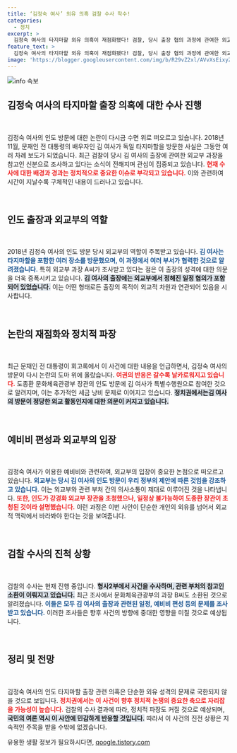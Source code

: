 ```yaml
---
title: ‘김정숙 여사’ 외유 의혹 검찰 수사 착수!
categories:
  - 정치
excerpt: >
  김정숙 여사의 타지마할 외유 의혹이 재점화됐다! 검찰, 당시 출장 협의 과정에 관여한 외교부 과장을 참고인으로 소환해 조사 중. 정치권의 후폭풍은 계속될까? 클릭해서 자세한 내용을 확인하세요!
feature_text: >
  김정숙 여사의 타지마할 외유 의혹이 재점화됐다! 검찰, 당시 출장 협의 과정에 관여한 외교부 과장을 참고인으로 소환해 조사 중. 정치권의 후폭풍은 계속될까? 클릭해서 자세한 내용을 확인하세요!
image: 'https://blogger.googleusercontent.com/img/b/R29vZ2xl/AVvXsEixyZcFfHzMRdzZMjFBmAUKJYCLCGyLL1o632UiGVXcaFdKo_bkvkuCioo0uUKlGfBVcT3P84aROyZIXSBEx3Aw5nCQ3pTgDom1WDC4m8eifvWiAmWEEVb4x6G_l8C0QH225ldMjyaFvpxGEBGNO37VmDTDMHGhJPq73UglMfDca1-0aw/s1600/blogspot.png'
---
```


<p><img src="https://blogger.googleusercontent.com/img/b/R29vZ2xl/AVvXsEixyZcFfHzMRdzZMjFBmAUKJYCLCGyLL1o632UiGVXcaFdKo_bkvkuCioo0uUKlGfBVcT3P84aROyZIXSBEx3Aw5nCQ3pTgDom1WDC4m8eifvWiAmWEEVb4x6G_l8C0QH225ldMjyaFvpxGEBGNO37VmDTDMHGhJPq73UglMfDca1-0aw/s1600/blogspot.png" alt="info 속보" /></p>

<h2 data-ke-size="size26">김정숙 여사의 타지마할 출장 의혹에 대한 수사 진행</h2>

<p data-ke-size="size16">&nbsp;</p>

<p>김정숙 여사의 인도 방문에 대한 논란이 다시금 수면 위로 떠오르고 있습니다. 2018년 11월, 문재인 전 대통령의 배우자인 김 여사가 독일 타지마할을 방문한 사실은 그동안 여러 차례 보도가 되었습니다. 최근 검찰이 당시 김 여사의 출장에 관여한 외교부 과장을 참고인 신분으로 조사하고 있다는 소식이 전해지며 관심이 집중되고 있습니다. <b><span style="color: #ee2323;">현재 수사에 대한 배경과 경과는 정치적으로 중요한 이슈로 부각되고 있습니다.</span></b> 이와 관련하여 시간이 지날수록 구체적인 내용이 드러나고 있습니다.</p>

<p data-ke-size="size16">&nbsp;</p>

<h2 data-ke-size="size26">인도 출장과 외교부의 역할</h2>

<p data-ke-size="size16">&nbsp;</p>

<p>2018년 김정숙 여사의 인도 방문 당시 외교부의 역할이 주목받고 있습니다. <b><span style="color: #1a5490;">김 여사는 타지마할을 포함한 여러 장소를 방문했으며, 이 과정에서 여러 부서가 협력한 것으로 알려졌습니다.</span></b> 특히 외교부 과장 A씨가 조사받고 있다는 점은 이 출장의 성격에 대한 의문을 더욱 증폭시키고 있습니다. <b><span style="background-color: #21538527;">김 여사의 출장에는 외교부에서 정해진 일정 협의가 포함되어 있었습니다.</span></b> 이는 어떤 형태로든 출장의 목적이 외교적 차원과 연관되어 있음을 시사합니다.</p>

<p data-ke-size="size16">&nbsp;</p>

<h2 data-ke-size="size26">논란의 재점화와 정치적 파장</h2>

<p data-ke-size="size16">&nbsp;</p>

<p>최근 문재인 전 대통령이 회고록에서 이 사건에 대한 내용을 언급하면서, 김정숙 여사의 방문이 다시 논란의 도마 위에 올랐습니다. <b><span style="color: #ee2323;">여권의 반응은 갈수록 날카로워지고 있습니다.</span></b> 도종환 문화체육관광부 장관의 인도 방문에 김 여사가 특별수행원으로 참여한 것으로 알려지며, 이는 추가적인 세금 낭비 문제로 이어지고 있습니다. <b><span style="background-color: #21538527;">정치권에서는김 여사의 방문이 정당한 외교 활동인지에 대한 의문이 커지고 있습니다.</span></b></p>

<p data-ke-size="size16">&nbsp;</p>

<h2 data-ke-size="size26">예비비 편성과 외교부의 입장</h2>

<p data-ke-size="size16">&nbsp;</p>

<p>김정숙 여사가 이용한 예비비와 관련하여, 외교부의 입장이 중요한 논점으로 떠오르고 있습니다. <b><span style="color: #1a5490;">외교부는 당시 김 여사의 인도 방문이 우리 정부의 제안에 따른 것임을 강조하고 있습니다.</span></b> 이는 외교부와 관련 부처 간의 의사소통이 제대로 이루어진 것을 나타냅니다. <b><span style="color: #ee2323;">또한, 인도가 강경화 외교부 장관을 초청했으나, 일정상 불가능하여 도종환 장관이 초청된 것이라 설명했습니다.</span></b> 이런 과정은 이번 사안이 단순한 개인의 외유를 넘어서 외교적 맥락에서 바라봐야 한다는 것을 보여줍니다.</p>

<p data-ke-size="size16">&nbsp;</p>

<h2 data-ke-size="size26">검찰 수사의 진척 상황</h2>

<p data-ke-size="size16">&nbsp;</p>

<p>검찰의 수사는 현재 진행 중입니다. <b><span style="background-color: #21538527;">형사2부에서 사건을 수사하며, 관련 부처의 참고인 소환이 이뤄지고 있습니다.</span></b> 최근 조사에서 문화체육관광부의 과장 B씨도 소환된 것으로 알려졌습니다. <b><span style="color: #1a5490;">이들은 모두 김 여사의 출장과 관련된 일정, 예비비 편성 등의 문제를 조사받고 있습니다.</span></b> 이러한 조사들은 향후 사건의 방향에 중대한 영향을 미칠 것으로 예상됩니다.</p>

<p data-ke-size="size16">&nbsp;</p>

<h2 data-ke-size="size26">정리 및 전망</h2>

<p data-ke-size="size16">&nbsp;</p>

<p>김정숙 여사의 인도 타지마할 출장 관련 의혹은 단순한 외유 성격의 문제로 국한되지 않을 것으로 보입니다. <b><span style="color: #ee2323;">정치권에서는 이 사건이 향후 정치적 논쟁의 중요한 축으로 자리잡을 가능성이 높습니다.</span></b> 검찰의 수사 결과에 따라, 정치적 파장도 커질 것으로 예상되며, <b><span style="background-color: #21538527;">국민의 여론 역시 이 사안에 민감하게 반응할 것입니다.</span></b> 따라서 이 사건의 진전 상황은 지속적인 주목을 받을 수밖에 없겠습니다.</p>
유용한 생활 정보가 필요하시다면, <a href="https://qoogle.tistory.com" rel="dofollow">qoogle.tistory.com</a>



